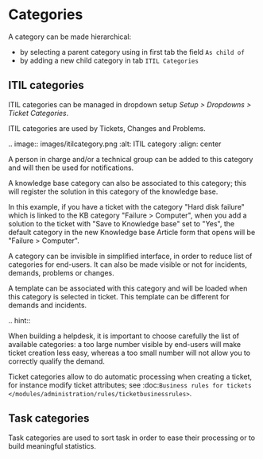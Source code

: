 Categories
==========

A category can be made hierarchical:

* by selecting a parent category using in first tab the field `As child of`
* by adding a new child category in tab `ITIL Categories`

ITIL categories
---------------

ITIL categories can be managed in dropdown setup *Setup > Dropdowns > Ticket Categories*.

ITIL categories are used by Tickets, Changes and Problems.

.. image:: images/itilcategory.png
   :alt: ITIL category
   :align: center

A person in charge and/or a technical group can be added to this category and will then be used for notifications.

A knowledge base category can also be associated to this category; this will register the solution in this category of the knowledge base.

In this example, if you have a ticket with the category "Hard disk failure" which is linked to the KB category "Failure > Computer", when you add a solution to the ticket with "Save to Knowledge base" set to "Yes", the default category in the new Knowledge base Article form that opens will be "Failure > Computer".

A category can be invisible in simplified interface, in order to reduce list of categories for end-users. It can also be made visible or not for incidents, demands, problems or changes.

A template can be associated with this category and will be loaded when this category is selected in ticket. This template can be different for demands and incidents.


.. hint::

   When building a helpdesk, it is important to choose carefully the list of available categories: a too large number visible by end-users will make ticket creation less easy, whereas a too small number will not allow you to correctly qualify the demand.

   Ticket categories allow to do automatic processing when creating a ticket, for instance modify ticket attributes; see :doc:`Business rules for tickets </modules/administration/rules/ticketbusinessrules>`.


Task categories
---------------

Task categories are used to sort task in order to ease their processing or to build meaningful statistics.
